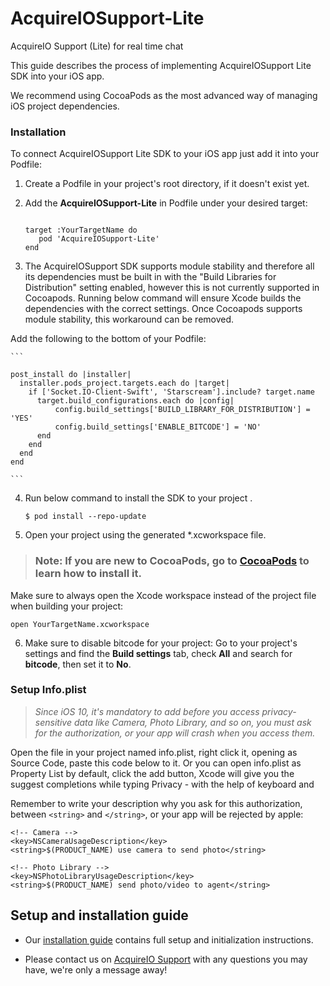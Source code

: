 # AcquireIOSupport-Lite

AcquireIO Support (Lite) for real time chat


This guide describes the process of implementing AcquireIOSupport Lite SDK into your iOS app.

We recommend using CocoaPods as the most advanced way of managing iOS project dependencies.

### Installation
To connect AcquireIOSupport Lite SDK to your iOS app just add it into your Podfile:

1) Create a Podfile in your project's root directory, if it doesn't exist yet.

2) Add the **AcquireIOSupport-Lite** in Podfile under your desired target:

   ```

   target :YourTargetName do
      pod 'AcquireIOSupport-Lite'
   end

   ```

3) The AcquireIOSupport SDK supports module stability and therefore all its dependencies must be built in with the "Build Libraries for Distribution" setting enabled, however this is not currently supported in Cocoapods. Running below command will ensure Xcode builds the dependencies with the correct settings. Once Cocoapods supports module stability, this workaround can be removed.

Add the following to the bottom of your Podfile: 

    ```

    post_install do |installer|
      installer.pods_project.targets.each do |target|
        if ['Socket.IO-Client-Swift', 'Starscream'].include? target.name
          target.build_configurations.each do |config|
              config.build_settings['BUILD_LIBRARY_FOR_DISTRIBUTION'] = 'YES'
              config.build_settings['ENABLE_BITCODE'] = 'NO'
          end
        end
      end
    end

    ```


4)  Run below command to install the SDK to your project .
        
        $ pod install --repo-update



5)  Open your project using the generated *.xcworkspace file.


>  ###   **Note:** If you are new to CocoaPods, go to [CocoaPods](https://cocoapods.org/) to learn how to install it.


Make sure to always open the Xcode workspace instead of the project file when building your project:


```
open YourTargetName.xcworkspace
```

6) Make sure to disable bitcode for your project: Go to your project's settings and find the **Build settings** tab, check **All** and search for **bitcode**, then set it to **No**.


### Setup Info.plist

>  *Since iOS 10, it's mandatory to add before you access privacy-sensitive data like Camera, Photo Library, and so on, you must ask for the authorization, or your app will crash when you access them.*

Open the file in your project named info.plist, right click it, opening as Source Code, paste this code below to it. Or you can open info.plist as Property List by default, click the add button, Xcode will give you the suggest completions while typing Privacy - with the help of keyboard and

Remember to write your description why you ask for this authorization, between ```<string>``` and ```</string>```, or your app will be rejected by apple:
```
<!-- Camera -->
<key>NSCameraUsageDescription</key>
<string>$(PRODUCT_NAME) use camera to send photo</string>

<!-- Photo Library -->
<key>NSPhotoLibraryUsageDescription</key>
<string>$(PRODUCT_NAME) send photo/video to agent</string>

```

## Setup and installation guide

* Our [installation guide](https://developer.acquire.io/v/2.0.0/sdk/ios/sdk-setup-guide/integration-guide-lite) contains full setup and initialization instructions.


* Please contact us on [AcquireIO Support](https://acquire.io) with any questions you may have, we're only a message away!
